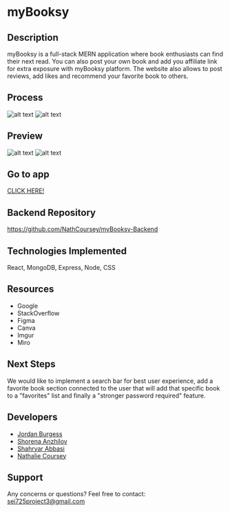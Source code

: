 # myBooksy
## Description
myBooksy is a full-stack MERN application where book enthusiasts can find their next read.
You can also post your own book and add you affiliate link for extra exposure with myBooksy platform. The website also allows to post reviews, add likes and recommend your favorite book to others.

## Process
![alt text](https://i.imgur.com/5lmWY4a.png)
![alt text](https://i.imgur.com/42y9ZBJ.png)

## Preview
![alt text](https://i.imgur.com/4vMrgVf.jpg)
![alt text](https://i.imgur.com/5eBtxUM.png)

## Go to app
[CLICK HERE!](https://mybooksy.netlify.app/)

## Backend Repository
https://github.com/NathCoursey/myBooksy-Backend

## Technologies Implemented
React, MongoDB, Express, Node, CSS

## Resources
- Google
- StackOverflow
- Figma
- Canva
- Imgur
- Miro

## Next Steps
We would like to implement a search bar for best user experience, add a favorite book section connected to the user that will add that specific book to a "favorites" list and finally a "stronger password required" feature.

## Developers
- [Jordan Burgess](https://github.com/Jordan-Burgess)
- [Shorena Anzhilov](https://github.com/ShorenaK) 
- [Shahryar Abbasi](https://github.com/ShahryarAbbasi) 
- [Nathalie Coursey](https://github.com/NathCoursey)

## Support
Any concerns or questions? Feel free to contact: sei725project3@gmail.com
